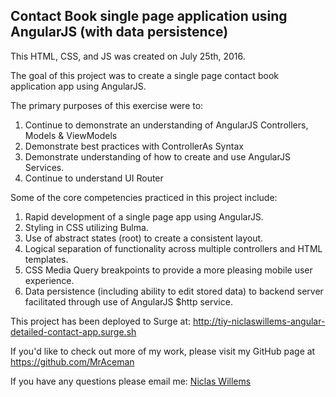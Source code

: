 ## Contact Book single page application using AngularJS (with data persistence)

This HTML, CSS, and JS was created on July 25th, 2016.  

The goal of this project was to create a single page contact book application app using AngularJS.

The primary purposes of this exercise were to:

1. Continue to demonstrate an understanding of AngularJS Controllers, Models & ViewModels
2. Demonstrate best practices with ControllerAs Syntax
3. Demonstrate understanding of how to create and use AngularJS Services.
4. Continue to understand UI Router


Some of the core competencies practiced in this project include:
  1. Rapid development of a single page app using AngularJS.  
  2. Styling in CSS utilizing Bulma.
  3. Use of abstract states (root) to create a consistent layout.
  4. Logical separation of functionality across multiple controllers and HTML templates.
  5. CSS Media Query breakpoints to provide a more pleasing mobile user experience.
  6. Data persistence (including ability to edit stored data) to backend server facilitated through use of AngularJS $http service.

This project has been deployed to Surge at: http://tiy-niclaswillems-angular-detailed-contact-app.surge.sh

If you'd like to check out more of my work, please visit my GitHub page at https://github.com/MrAceman

If you have any questions please email me: [Niclas Willems](mailto:niclas.willems@gmail.com)
